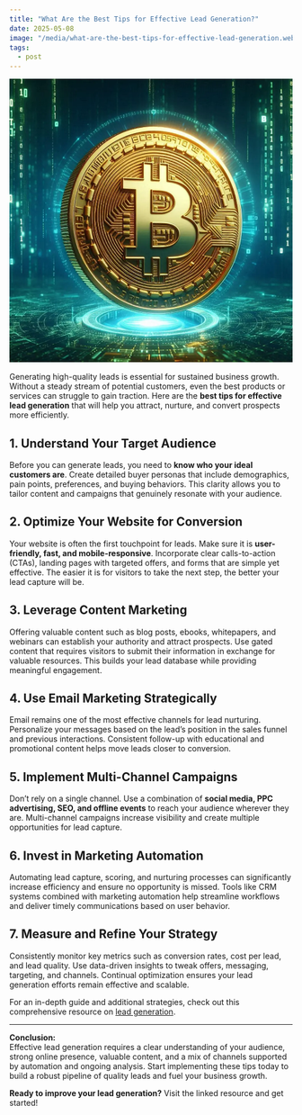 ```yaml
---
title: "What Are the Best Tips for Effective Lead Generation?"
date: 2025-05-08
image: "/media/what-are-the-best-tips-for-effective-lead-generation.webp"
tags:
  - post
---
```


![What Are the Best Tips for Effective Lead Generation?](/media/what-are-the-best-tips-for-effective-lead-generation.webp)

Generating high-quality leads is essential for sustained business growth. Without a steady stream of potential customers, even the best products or services can struggle to gain traction. Here are the **best tips for effective lead generation** that will help you attract, nurture, and convert prospects more efficiently.

## 1. Understand Your Target Audience

Before you can generate leads, you need to **know who your ideal customers are**. Create detailed buyer personas that include demographics, pain points, preferences, and buying behaviors. This clarity allows you to tailor content and campaigns that genuinely resonate with your audience.

## 2. Optimize Your Website for Conversion

Your website is often the first touchpoint for leads. Make sure it is **user-friendly, fast, and mobile-responsive**. Incorporate clear calls-to-action (CTAs), landing pages with targeted offers, and forms that are simple yet effective. The easier it is for visitors to take the next step, the better your lead capture will be.

## 3. Leverage Content Marketing

Offering valuable content such as blog posts, ebooks, whitepapers, and webinars can establish your authority and attract prospects. Use gated content that requires visitors to submit their information in exchange for valuable resources. This builds your lead database while providing meaningful engagement.

## 4. Use Email Marketing Strategically

Email remains one of the most effective channels for lead nurturing. Personalize your messages based on the lead’s position in the sales funnel and previous interactions. Consistent follow-up with educational and promotional content helps move leads closer to conversion.

## 5. Implement Multi-Channel Campaigns

Don’t rely on a single channel. Use a combination of **social media, PPC advertising, SEO, and offline events** to reach your audience wherever they are. Multi-channel campaigns increase visibility and create multiple opportunities for lead capture.

## 6. Invest in Marketing Automation

Automating lead capture, scoring, and nurturing processes can significantly increase efficiency and ensure no opportunity is missed. Tools like CRM systems combined with marketing automation help streamline workflows and deliver timely communications based on user behavior.

## 7. Measure and Refine Your Strategy

Consistently monitor key metrics such as conversion rates, cost per lead, and lead quality. Use data-driven insights to tweak offers, messaging, targeting, and channels. Continual optimization ensures your lead generation efforts remain effective and scalable.

For an in-depth guide and additional strategies, check out this comprehensive resource on [lead generation](https://leadcraftr.com/posts/lead-generation/).

---

**Conclusion:**  
Effective lead generation requires a clear understanding of your audience, strong online presence, valuable content, and a mix of channels supported by automation and ongoing analysis. Start implementing these tips today to build a robust pipeline of quality leads and fuel your business growth.

**Ready to improve your lead generation?** Visit the linked resource and get started!
